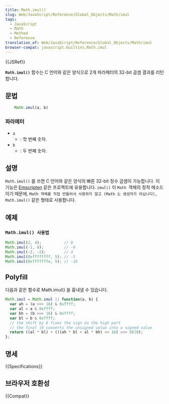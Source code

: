 ```yaml
---
title: Math.imul()
slug: Web/JavaScript/Reference/Global_Objects/Math/imul
tags:
  - JavaScript
  - Math
  - Method
  - Reference
translation_of: Web/JavaScript/Reference/Global_Objects/Math/imul
browser-compat: javascript.builtins.Math.imul
---
```

{{JSRef}}

**`Math.imul()`** 함수는 C 언어와 같은 양식으로 2개 파라메터의 32-bit 곱셈 결과를 리턴합니다.

## 문법

```js
    Math.imul(a, b)
```

### 파라메터

- `a`
  - : 첫 번째 숫자.
- `b`
  - : 두 번째 숫자.

## 설명

`Math.imul()` 를 쓰면 C 언어와 같은 양식의 빠른 32-bit 정수 곱셈이 가능합니다. 이 기능은 [Emscripten](http://en.wikipedia.org/wiki/Emscripten) 같은 프로젝트에 유용합니다. `imul()` 이 `Math `객체의 정적 메소드이기 때문에, `Math 객체를 직접 만들어서 사용하지 않고 (Math 는 생성자가 아닙니다), Math.imul()` 같은 형태로 사용합니다.

## 예제

### `Math.imul() 사용법`

```js
Math.imul(2, 4);          // 8
Math.imul(-1, 8);         // -8
Math.imul(-2, -2);        // 4
Math.imul(0xffffffff, 5); // -5
Math.imul(0xfffffffe, 5); // -10
```

## Polyfill

다음과 같은 함수로 Math.imul() 을 흉내낼 수 있습니다.

```js
Math.imul = Math.imul || function(a, b) {
  var ah = (a >>> 16) & 0xffff;
  var al = a & 0xffff;
  var bh = (b >>> 16) & 0xffff;
  var bl = b & 0xffff;
  // the shift by 0 fixes the sign on the high part
  // the final |0 converts the unsigned value into a signed value
  return ((al * bl) + (((ah * bl + al * bh) << 16) >>> 0)|0);
};
```

## 명세

{{Specifications}}

## 브라우저 호환성

{{Compat}}
